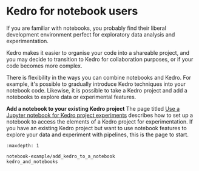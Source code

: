# Kedro for notebook users


If you are familiar with notebooks, you probably find their liberal development environment perfect for exploratory data analysis and experimentation.

Kedro makes it easier to organise your code into a shareable project, and you may decide to transition to Kedro for collaboration purposes, or if your code becomes more complex.

There is flexibility in the ways you can combine notebooks and Kedro. For example, it's possible to gradually introduce Kedro techniques into your notebook code. Likewise, it is possible to take a Kedro project and add a notebooks to explore data or experimental features.

**Add a notebook to your existing Kedro project**
The page titled [Use a Jupyter notebook for Kedro project experiments](./kedro_and_notebooks.md) describes how to set up a notebook to access the elements of a Kedro project for experimentation. If you have an existing Kedro project but want to use notebook features to explore your data and experiment with pipelines, this is the page to start.

```{toctree}
:maxdepth: 1

notebook-example/add_kedro_to_a_notebook
kedro_and_notebooks
```
